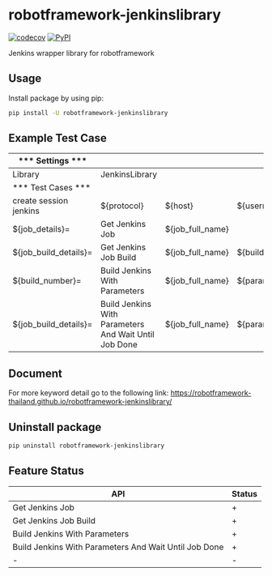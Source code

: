 # robotframework-jenkinslibrary
[![codecov](https://codecov.io/gh/robotframework-thailand/robotframework-jenkinslibrary/branch/master/graph/badge.svg)](https://codecov.io/gh/robotframework-thailand/robotframework-jenkinslibrary)
[![PyPI](https://img.shields.io/pypi/v/robotframework-jenkinslibrary.svg)](https://pypi.org/project/robotframework-jenkinslibrary/)

Jenkins wrapper library for robotframework

## Usage
Install package by using pip:
```bash
pip install -U robotframework-jenkinslibrary
```
## Example Test Case

*** Settings ***       |                       |                  |                 |                  |                  |                  |
---------------------- |---------------------- |----------------- |---------------- |----------------- |----------------- |----------------- |
Library                | JenkinsLibrary        |                  |                 |                  |                  |                  |
*** Test Cases ***     |                       |                  |                 |                  |                  |                  |
create session jenkins | ${protocol}           | ${host}          | ${username}     | ${password}      | ${verify}        |                  |
${job_details}=        | Get Jenkins Job       | ${job_full_name} |                 |                  |                  |                  |
${job_build_details}=  | Get Jenkins Job Build | ${job_full_name} | ${build_number} |                  |                  |                  |
${build_number}=       | Build Jenkins With Parameters | ${job_full_name} | ${parameters_string} |     |                  |                  |
${job_build_details}=  | Build Jenkins With Parameters And Wait Until Job Done | ${job_full_name} | ${parameters_string} | 10 | 2 | False    |

## Document
For more keyword detail go to the following link:
https://robotframework-thailand.github.io/robotframework-jenkinslibrary/

## Uninstall package
```bash
pip uninstall robotframework-jenkinslibrary 
```

## Feature Status
| API | Status |
|---|---|
| Get Jenkins Job | + |
| Get Jenkins Job Build | + |
| Build Jenkins With Parameters | + |
| Build Jenkins With Parameters And Wait Until Job Done | + |
| - | - |